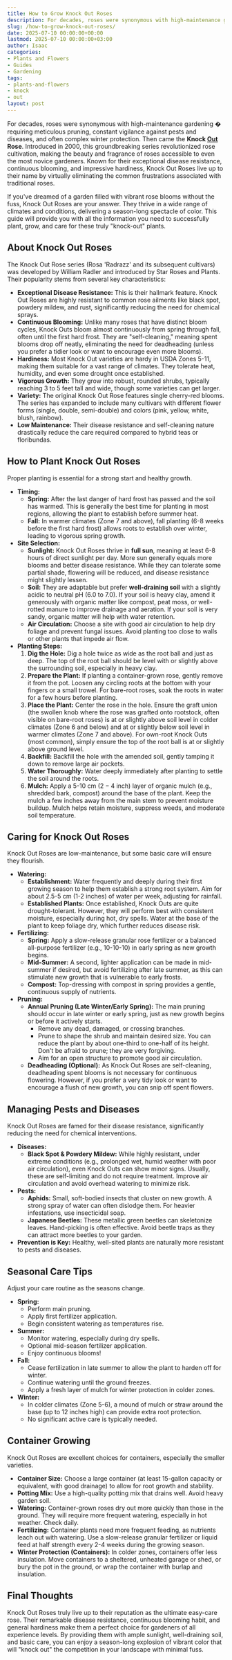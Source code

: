 ```yaml
---
title: How to Grow Knock Out Roses
description: For decades, roses were synonymous with high-maintenance gardening  requiring meticulous pruning, constant vigilance against pests and diseases, and often...
slug: /how-to-grow-knock-out-roses/
date: 2025-07-10 00:00:00+00:00
lastmod: 2025-07-10 00:00:00+03:00
author: Isaac
categories:
- Plants and Flowers
- Guides
- Gardening
tags:
- plants-and-flowers
- knock
- out
layout: post
---
```

For decades, roses were synonymous with high-maintenance gardening � requiring meticulous pruning, constant vigilance against pests and diseases, and often complex winter protection. Then came the **Knock [Out](https://pestpolicy.com/when-do-mosquitoes-come-out/) Rose**. Introduced in 2000, this groundbreaking series revolutionized rose cultivation, making the beauty and fragrance of roses accessible to even the most novice gardeners. Known for their exceptional disease resistance, continuous blooming, and impressive hardiness, Knock Out Roses live up to their name by virtually eliminating the common frustrations associated with traditional roses.

If you've dreamed of a garden filled with vibrant rose blooms without the fuss, Knock Out Roses are your answer. They thrive in a wide range of climates and conditions, delivering a season-long spectacle of color. This guide will provide you with all the information you need to successfully plant, grow, and care for these truly "knock-out" plants.

## About Knock Out Roses

The Knock Out Rose series (Rosa 'Radrazz' and its subsequent cultivars) was developed by William Radler and introduced by Star Roses and Plants. Their popularity stems from several key characteristics:

* **Exceptional Disease Resistance:** This is their hallmark feature. Knock Out Roses are highly resistant to common rose ailments like black spot, powdery mildew, and rust, significantly reducing the need for chemical sprays.
* **Continuous Blooming:** Unlike many roses that have distinct bloom cycles, Knock Outs bloom almost continuously from spring through fall, often until the first hard frost. They are "self-cleaning," meaning spent blooms drop off neatly, eliminating the need for deadheading (unless you prefer a tidier look or want to encourage even more blooms).
* **Hardiness:** Most Knock Out varieties are hardy in USDA Zones 5-11, making them suitable for a vast range of climates. They tolerate heat, humidity, and even some drought once established.
* **Vigorous Growth:** They grow into robust, rounded shrubs, typically reaching 3 to 5 feet tall and wide, though some varieties can get larger.
* **Variety:** The original Knock Out Rose features single cherry-red blooms. The series has expanded to include many cultivars with different flower forms (single, double, semi-double) and colors (pink, yellow, white, blush, rainbow).
* **Low Maintenance:** Their disease resistance and self-cleaning nature drastically reduce the care required compared to hybrid teas or floribundas.

## How to Plant Knock Out Roses

Proper planting is essential for a strong start and healthy growth.

* **Timing:**
    * **Spring:** After the last danger of hard frost has passed and the soil has warmed. This is generally the best time for planting in most regions, allowing the plant to establish before summer heat.
    * **Fall:** In warmer climates (Zone 7 and above), fall planting (6-8 weeks before the first hard frost) allows roots to establish over winter, leading to vigorous spring growth.
* **Site Selection:**
    * **Sunlight:** Knock Out Roses thrive in **full sun**, meaning at least 6-8 hours of direct sunlight per day. More sun generally equals more blooms and better disease resistance. While they can tolerate some partial shade, flowering will be reduced, and disease resistance might slightly lessen.
    * **Soil:** They are adaptable but prefer **well-draining soil** with a slightly acidic to neutral pH ($6.0$ to $7.0$). If your soil is heavy clay, amend it generously with organic matter like compost, peat moss, or well-rotted manure to improve drainage and aeration. If your soil is very sandy, organic matter will help with water retention.
    * **Air Circulation:** Choose a site with good air circulation to help dry foliage and prevent fungal issues. Avoid planting too close to walls or other plants that impede air flow.
* **Planting Steps:**
    1.  **Dig the Hole:** Dig a hole twice as wide as the root ball and just as deep. The top of the root ball should be level with or slightly above the surrounding soil, especially in heavy clay.
    2.  **Prepare the Plant:** If planting a container-grown rose, gently remove it from the pot. Loosen any circling roots at the bottom with your fingers or a small trowel. For bare-root roses, soak the roots in water for a few hours before planting.
    3.  **Place the Plant:** Center the rose in the hole. Ensure the graft union (the swollen knob where the rose was grafted onto rootstock, often visible on bare-root roses) is at or slightly above soil level in colder climates (Zone 6 and below) and at or slightly below soil level in warmer climates (Zone 7 and above). For own-root Knock Outs (most common), simply ensure the top of the root ball is at or slightly above ground level.
    4.  **Backfill:** Backfill the hole with the amended soil, gently tamping it down to remove large air pockets.
    5.  **Water Thoroughly:** Water deeply immediately after planting to settle the soil around the roots.
    6.  **Mulch:** Apply a 5-10 cm ($2-4$ inch) layer of organic mulch (e.g., shredded bark, compost) around the base of the plant. Keep the mulch a few inches away from the main stem to prevent moisture buildup. Mulch helps retain moisture, suppress weeds, and moderate soil temperature.

## Caring for Knock Out Roses

Knock Out Roses are low-maintenance, but some basic care will ensure they flourish.

* **Watering:**
    * **Establishment:** Water frequently and deeply during their first growing season to help them establish a strong root system. Aim for about 2.5-5 cm (1-2 inches) of water per week, adjusting for rainfall.
    * **Established Plants:** Once established, Knock Outs are quite drought-tolerant. However, they will perform best with consistent moisture, especially during hot, dry spells. Water at the base of the plant to keep foliage dry, which further reduces disease risk.
* **Fertilizing:**
    * **Spring:** Apply a slow-release granular rose fertilizer or a balanced all-purpose fertilizer (e.g., 10-10-10) in early spring as new growth begins.
    * **Mid-Summer:** A second, lighter application can be made in mid-summer if desired, but avoid fertilizing after late summer, as this can stimulate new growth that is vulnerable to early frosts.
    * **Compost:** Top-dressing with compost in spring provides a gentle, continuous supply of nutrients.
* **Pruning:**
    * **Annual Pruning (Late Winter/Early Spring):** The main pruning should occur in late winter or early spring, just as new growth begins or before it actively starts.
        * Remove any dead, damaged, or crossing branches.
        * Prune to shape the shrub and maintain desired size. You can reduce the plant by about one-third to one-half of its height. Don't be afraid to prune; they are very forgiving.
        * Aim for an open structure to promote good air circulation.
    * **Deadheading (Optional):** As Knock Out Roses are self-cleaning, deadheading spent blooms is not necessary for continuous flowering. However, if you prefer a very tidy look or want to encourage a flush of new growth, you can snip off spent flowers.

## Managing Pests and Diseases

Knock Out Roses are famed for their disease resistance, significantly reducing the need for chemical interventions.

* **Diseases:**
    * **Black Spot & Powdery Mildew:** While highly resistant, under extreme conditions (e.g., prolonged wet, humid weather with poor air circulation), even Knock Outs can show minor signs. Usually, these are self-limiting and do not require treatment. Improve air circulation and avoid overhead watering to minimize risk.
* **Pests:**
    * **Aphids:** Small, soft-bodied insects that cluster on new growth. A strong spray of water can often dislodge them. For heavier infestations, use insecticidal soap.
    * **Japanese Beetles:** These metallic green beetles can skeletonize leaves. Hand-picking is often effective. Avoid beetle traps as they can attract more beetles to your garden.
* **Prevention is Key:** Healthy, well-sited plants are naturally more resistant to pests and diseases.

## Seasonal Care Tips

Adjust your care routine as the seasons change.

* **Spring:**
    * Perform main pruning.
    * Apply first fertilizer application.
    * Begin consistent watering as temperatures rise.
* **Summer:**
    * Monitor watering, especially during dry spells.
    * Optional mid-season fertilizer application.
    * Enjoy continuous blooms!
* **Fall:**
    * Cease fertilization in late summer to allow the plant to harden off for winter.
    * Continue watering until the ground freezes.
    * Apply a fresh layer of mulch for winter protection in colder zones.
* **Winter:**
    * In colder climates (Zone 5-6), a mound of mulch or straw around the base (up to 12 inches high) can provide extra root protection.
    * No significant active care is typically needed.

## Container Growing

Knock Out Roses are excellent choices for containers, especially the smaller varieties.

* **Container Size:** Choose a large container (at least 15-gallon capacity or equivalent, with good drainage) to allow for root growth and stability.
* **Potting Mix:** Use a high-quality potting mix that drains well. Avoid heavy garden soil.
* **Watering:** Container-grown roses dry out more quickly than those in the ground. They will require more frequent watering, especially in hot weather. Check daily.
* **Fertilizing:** Container plants need more frequent feeding, as nutrients leach out with watering. Use a slow-release granular fertilizer or liquid feed at half strength every 2-4 weeks during the growing season.
* **Winter Protection (Containers):** In colder zones, containers offer less insulation. Move containers to a sheltered, unheated garage or shed, or bury the pot in the ground, or wrap the container with burlap and insulation.

## Final Thoughts

Knock Out Roses truly live up to their reputation as the ultimate easy-care rose. Their remarkable disease resistance, continuous blooming habit, and general hardiness make them a perfect choice for gardeners of all experience levels. By providing them with ample sunlight, well-draining soil, and basic care, you can enjoy a season-long explosion of vibrant color that will "knock out" the competition in your landscape with minimal fuss.